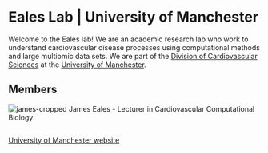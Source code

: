 # Eales Lab | University of Manchester

Welcome to the Eales lab!
We are an academic research lab who work to understand cardiovascular disease processes using computational methods and large multiomic data sets. We are part of the [Division of Cardiovascular Sciences](https://research.manchester.ac.uk/en/organisations/division-of-cardiovascular-sciences) at the [University of Manchester](https://www.manchester.ac.uk/). 


## Members 
<!-- In alphabetical order by surname -->
![james-cropped](https://github.com/EalesLabCompBio/EalesLabCompBio.github.io/assets/1412565/11b1b135-0fc1-49b9-8429-6abd01f7db13)
James Eales - Lecturer in Cardiovascular Computational Biology

## 

[University of Manchester website](https://research.manchester.ac.uk/en/persons/james.eales)
